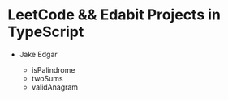 # LeetCode && Edabit Projects in TypeScript

- Jake Edgar

  - isPalindrome
  - twoSums
  - validAnagram 
